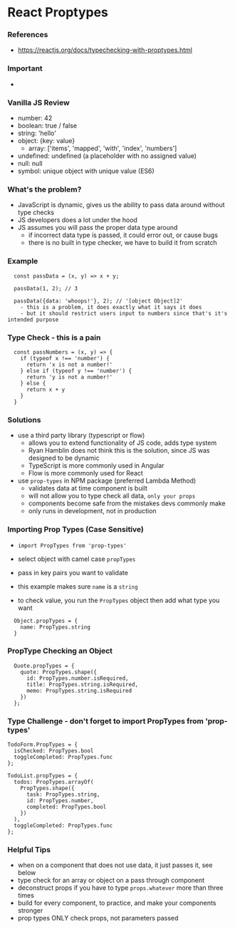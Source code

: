 # React Proptypes

### References

- https://reactjs.org/docs/typechecking-with-proptypes.html

### Important

-

### Vanilla JS Review

- number: 42
- boolean: true / false
- string: 'hello'
- object: {key: value}
  - array: ['items', 'mapped', 'with', 'index', 'numbers']
- undefined: undefined (a placeholder with no assigned value)
- null: null
- symbol: unique object with unique value (ES6)

### What's the problem?

- JavaScript is dynamic, gives us the ability to pass data around without type checks
- JS developers does a lot under the hood
- JS assumes you will pass the proper data type around
  - if incorrect data type is passed, it could error out, or cause bugs
  - there is no built in type checker, we have to build it from scratch

### Example

```
  const passData = (x, y) => x + y;

  passData(1, 2); // 3

  passData({data: 'whoops!'}, 2); // '[object Object]2'
    - this is a problem, it does exactly what it says it does
    - but it should restrict users input to numbers since that's it's intended purpose

```

### Type Check - this is a pain

```
  const passNumbers = (x, y) => {
    if (typeof x !== 'number') {
      return 'x is not a number!'
    } else if (typeof y !== 'number') {
      return 'y is not a number!'
    } else {
      return x + y
    }
  }
```

### Solutions

- use a third party library (typescript or flow)
  - allows you to extend functionality of JS code, adds type system
  - Ryan Hamblin does not think this is the solution, since JS was designed to be dynamic
  - TypeScript is more commonly used in Angular
  - Flow is more commonly used for React
- use `prop-types` in NPM package (preferred Lambda Method)
  - validates data at time component is built
  - will not allow you to type check all data, `only your props`
  - components become safe from the mistakes devs commonly make
  - only runs in development, not in production

### Importing Prop Types (Case Sensitive)

- `import PropTypes from 'prop-types'`

- select object with camel case `propTypes`
- pass in key pairs you want to validate
- this example makes sure `name` is a `string`
- to check value, you run the `PropTypes` object then add what type you want

```
  Object.propTypes = {
    name: PropTypes.string
  }
```

### PropType Checking an Object

```
  Quote.propTypes = {
    quote: PropTypes.shape({
      id: PropTypes.number.isRequired,
      title: PropTypes.string.isRequired,
      memo: PropTypes.string.isRequired
    })
  };
```

### Type Challenge - don't forget to import PropTypes from 'prop-types'

```
TodoForm.PropTypes = {
  isChecked: PropTypes.bool
  toggleCompleted: PropTypes.func
};

```

```
TodoList.propTypes = {
  todos: PropTypes.arrayOf(
    PropTypes.shape({
      task: PropTypes.string,
      id: PropTypes.number,
      completed: PropTypes.bool
    })
  ),
  toggleCompleted: PropTypes.func
};
```

### Helpful Tips

- when on a component that does not use data, it just passes it, see below
- type check for an array or object on a pass through component
- deconstruct props if you have to type `props.whatever` more than three times
- build for every component, to practice, and make your components stronger
- prop types ONLY check props, not parameters passed
